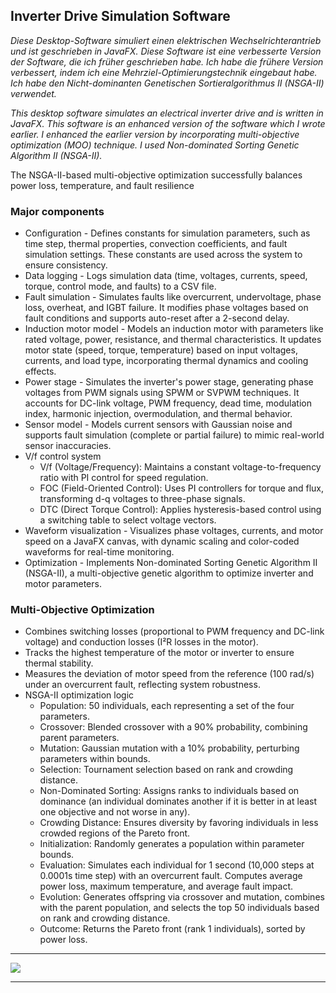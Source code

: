 ## Inverter Drive Simulation Software

_Diese Desktop-Software simuliert einen elektrischen Wechselrichterantrieb und ist geschrieben in JavaFX. Diese Software ist eine verbesserte Version der Software, die ich früher geschrieben habe. Ich habe die frühere Version verbessert, indem ich eine Mehrziel-Optimierungstechnik eingebaut habe. Ich habe den Nicht-dominanten Genetischen Sortieralgorithmus II (NSGA-II) verwendet._

_This desktop software simulates an electrical inverter drive and is written in JavaFX. This software is an enhanced version of the software which I wrote earlier. I enhanced the earlier version by incorporating multi-objective optimization (MOO) technique. I used Non-dominated Sorting Genetic Algorithm II (NSGA-II)._

The NSGA-II-based multi-objective optimization successfully balances power loss, temperature, and fault resilience

### Major components
* Configuration - Defines constants for simulation parameters, such as time step, thermal properties, convection coefficients, and fault simulation settings. These constants are used across the system to ensure consistency.
* Data logging - Logs simulation data (time, voltages, currents, speed, torque, control mode, and faults) to a CSV file.
* Fault simulation - Simulates faults like overcurrent, undervoltage, phase loss, overheat, and IGBT failure. It modifies phase voltages based on fault conditions and supports auto-reset after a 2-second delay.
* Induction motor model - Models an induction motor with parameters like rated voltage, power, resistance, and thermal characteristics. It updates motor state (speed, torque, temperature) based on input voltages, currents, and load type, incorporating thermal dynamics and cooling effects.
* Power stage - Simulates the inverter's power stage, generating phase voltages from PWM signals using SPWM or SVPWM techniques. It accounts for DC-link voltage, PWM frequency, dead time, modulation index, harmonic injection, overmodulation, and thermal behavior.
* Sensor model - Models current sensors with Gaussian noise and supports fault simulation (complete or partial failure) to mimic real-world sensor inaccuracies.
* V/f control system
  * V/f (Voltage/Frequency): Maintains a constant voltage-to-frequency ratio with PI control for speed regulation.
  * FOC (Field-Oriented Control): Uses PI controllers for torque and flux, transforming d-q voltages to three-phase signals.
  * DTC (Direct Torque Control): Applies hysteresis-based control using a switching table to select voltage vectors.
* Waveform visualization - Visualizes phase voltages, currents, and motor speed on a JavaFX canvas, with dynamic scaling and color-coded waveforms for real-time monitoring.
* Optimization - Implements Non-dominated Sorting Genetic Algorithm II (NSGA-II), a multi-objective genetic algorithm to optimize inverter and motor parameters.

### Multi-Objective Optimization 
* Combines switching losses (proportional to PWM frequency and DC-link voltage) and conduction losses (I²R losses in the motor).
* Tracks the highest temperature of the motor or inverter to ensure thermal stability.
* Measures the deviation of motor speed from the reference (100 rad/s) under an overcurrent fault, reflecting system robustness.
* NSGA-II optimization logic
  * Population: 50 individuals, each representing a set of the four parameters.
  * Crossover: Blended crossover with a 90% probability, combining parent parameters.
  * Mutation: Gaussian mutation with a 10% probability, perturbing parameters within bounds.
  * Selection: Tournament selection based on rank and crowding distance.
  * Non-Dominated Sorting: Assigns ranks to individuals based on dominance (an individual dominates another if it is better in at least one objective and not worse in any).
  * Crowding Distance: Ensures diversity by favoring individuals in less crowded regions of the Pareto front.
  * Initialization: Randomly generates a population within parameter bounds.
  * Evaluation: Simulates each individual for 1 second (10,000 steps at 0.0001s time step) with an overcurrent fault. Computes average power loss, maximum temperature, and average fault impact.
  * Evolution: Generates offspring via crossover and mutation, combines with the parent population, and selects the top 50 individuals based on rank and crowding distance.
  * Outcome: Returns the Pareto front (rank 1 individuals), sorted by power loss.
 
---

![](https://github.com/KMORaza/MOO_Inverter_Drive_Simulation_Software/blob/main/src/main/screenshot.png)

---
